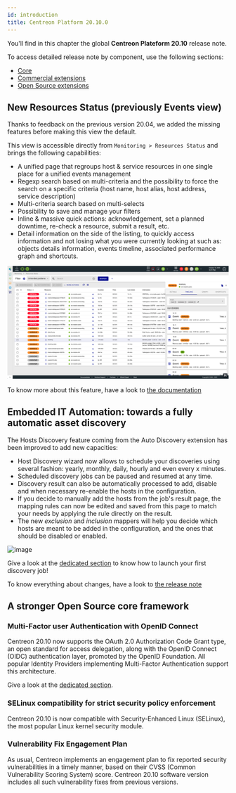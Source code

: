 ```yaml
---
id: introduction
title: Centreon Platform 20.10.0
---
```


You'll find in this chapter the global **Centreon Plateform 20.10** release note.

To access detailed release note by component, use the following sections:

- [Core](centreon-core.html)
- [Commercial extensions](centreon-commercial-extensions.html)
- [Open Source extensions](centreon-os-extensions.html)

## New Resources Status (previously Events view)

Thanks to feedback on the previous version 20.04, we added the missing features before making this view the default.

This view is accessible directly from `Monitoring > Resources Status` and
brings the following capabilities:

- A unified page that regroups host & service resources in one single place for a unified events management
- Regexp search based on multi-criteria and the possibility to force the search on a specific criteria (host name,
  host alias, host address, service description)
- Multi-criteria search based on multi-selects
- Possibility to save and manage your filters
- Inline & massive quick actions: acknowledgement, set a planned downtime, re-check a resource, submit a result, etc.
- Detail information on the side of the listing, to quickly access information and not losing what you were currently
  looking at such as: objects details information, events timeline, associated performance graph and shortcuts.

![image](../assets/monitoring/resources_status_1.png)

To know more about this feature, have a look to [the documentation](../alerts-notifications/events-view.html)

## Embedded IT Automation: towards a fully automatic asset discovery

The Hosts Discovery feature coming from the Auto Discovery extension has been improved to add new capacities:

- Host Discovery wizard now allows to schedule your discoveries using several fashion: yearly, monthly, daily, hourly
  and even every x minutes.
- Scheduled discovery jobs can be paused and resumed at any time.
- Discovery result can also be automatically processed to add, disable and when necessary re-enable the hosts in the
  configuration.
- If you decide to manually add the hosts from the job's result page, the mapping rules can now be edited and saved from
  this page to match your needs by applying the rule directly on the result.
- The new *exclusion* and *inclusion* mappers will help you decide which hosts are meant to be added in the
  configuration, and the ones that should be disabled or enabled.

![image](./assets/monitoring/discovery/host_disco_intro.png)

Give a look at the [dedicated section](../monitoring/discovery/hosts-discovery.html) to know how to launch your first
discovery job\!

To know everything about changes, have a look to
[the release note](./releases/centreon-commercial-extensions.html#centreon-auto-discovery-release-notes)

## A stronger Open Source core framework

### Multi-Factor user Authentication with OpenID Connect

Centreon 20.10 now supports the OAuth 2.0 Authorization Code Grant type, an open standard for access delegation, along
with the OpenID Connect (OIDC) authentication layer, promoted by the OpenID Foundation. All popular Identity Providers
implementing Multi-Factor Authentication support this architecture. 

Give a look at the [dedicated section](../administration/parameters/centreon-ui.html#openid-connect).

### SELinux compatibility for strict security policy enforcement

Centreon 20.10 is now compatible with Security-Enhanced Linux (SELinux), the most popular Linux kernel security module.

### Vulnerability Fix Engagement Plan

As usual, Centreon implements an engagement plan to fix reported security vulnerabilities in a timely manner, based on
their CVSS (Common Vulnerability Scoring System) score. Centreon 20.10 software version includes all such vulnerability
fixes from previous versions.
